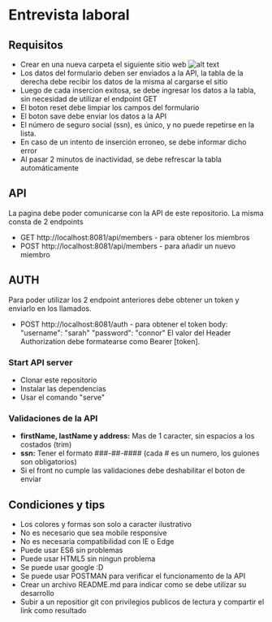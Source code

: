 # Entrevista laboral
## Requisitos
* Crear en una nueva carpeta el siguiente sitio web
![alt text](https://github.com/newcombin/devskills/blob/main/design.png "Diseño web")
* Los datos del formulario deben ser enviados a la API, la tabla de la derecha debe recibir los datos de la misma al cargarse el sitio
* Luego de cada insercion exitosa, se debe ingresar los datos a la tabla, sin necesidad de utilizar el endpoint GET
* El boton reset debe limpiar los campos del formulario
* El boton save debe enviar los datos a la API
* El número de seguro social (ssn), es único, y no puede repetirse en la lista.
* En caso de un intento de inserción erroneo, se debe informar dicho error
* Al pasar 2 minutos de inactividad, se debe refrescar la tabla automáticamente

## API
La pagina debe poder comunicarse con la API de este repositorio. La misma consta de 2 endpoints
* GET http://localhost:8081/api/members - para obtener los miembros
* POST http://localhost:8081/api/members - para añadir un nuevo miembro

## AUTH
Para poder utilizar los 2 endpoint anteriores debe obtener un token y enviarlo en los llamados.
* POST http://localhost:8081/auth - para obtener el token
body:
  "username": "sarah"
  "password": "connor"
El valor del Header Authorization debe formatearse como Bearer [token].

### Start API server
* Clonar este repositorio
* Instalar las dependencias
* Usar el comando "serve"

### Validaciones de la API
* **firstName, lastName y address:** Mas de 1 caracter, sin espacios a los costados (trim)
* **ssn:** Tener el formato ###-##-#### (cada # es un numero, los guiones son obligatorios)
* Si el front no cumple las validaciones debe deshabilitar el boton de enviar

## Condiciones y tips
* Los colores y formas son solo a caracter ilustrativo
* No es necesario que sea mobile responsive
* No es necesaria compatibilidad con IE o Edge
* Puede usar ES6 sin problemas
* Puede usar HTML5 sin ningun problema
* Se puede usar google :D
* Se puede usar POSTMAN para verificar el funcionamento de la API
* Crear un archivo README.md para indicar como se debe utilizar su desarrollo
* Subir a un repositior git con privilegios publicos de lectura y compartir el link como resultado
